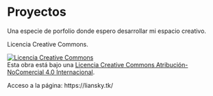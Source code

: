 # Proyectos
<p>Una especie de porfolio donde espero desarrollar mi espacio creativo.</p>
<p>Licencia Creative Commons.</p>
<a rel="license" href="http://creativecommons.org/licenses/by-nc/4.0/"><img alt="Licencia Creative Commons" style="border-width:0" src="https://i.creativecommons.org/l/by-nc/4.0/88x31.png" /></a><br />Esta obra está bajo una <a rel="license" href="http://creativecommons.org/licenses/by-nc/4.0/">Licencia Creative Commons Atribución-NoComercial 4.0 Internacional</a>.
<p>Acceso a la página: https://liansky.tk/</p>

